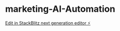 # marketing-AI-Automation

[Edit in StackBlitz next generation editor ⚡️](https://stackblitz.com/~/github.com/bsdmy2005/marketing-AI-Automation)